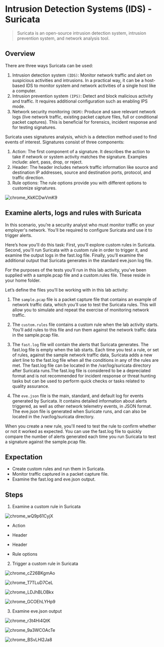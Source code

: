 # Intrusion Detection Systems (IDS) - Suricata
> Suricata is an open-source intrusion detection system, intrusion prevention system, and network analysis tool.

## Overview
There are three ways Suricata can be used: 
1. Intrusion detection system `(IDS)`: Monitor network traffic and alert on suspicious activities and intrusions. In a practical way, it can be a host-based IDS to monitor system and network activities of a single host like a computer.
2. Intrusion prevention system `(IPS)`: Detect and block malicious activity and traffic. It requires additional configuration such as enabling IPS mode.
3. Network security monitoring `(NSM)`: Produce and save relevant network logs (live network traffic, existing packet capture files, full or conditional packet captures). This is beneficial for forensics, incident response and for testing signatures.

Suricata uses signatures analysis, which is a detection method used to find events of interest. Signatures consist of three components:
1. Action: The first component of a signature. It describes the action to take if network or system activity matches the signature. Examples include: alert, pass, drop, or reject.
2. Header: The header includes network traffic information like source and destination IP addresses, source and destination ports, protocol, and traffic direction.
3. Rule options: The rule options provide you with different options to customize signatures.

![chrome_KkKCDwVmK9](https://github.com/Kwangsa19/Ketmanto-Cybersecurity-Portfolio/assets/135963482/255a7ff5-5db0-48f7-934a-a816885e5b45)

## Examine alerts, logs and rules with Suricata 

In this scenario, you’re a security analyst who must monitor traffic on your employer's network. You’ll be required to configure Suricata and use it to trigger alerts.

Here’s how you'll do this task: First, you'll explore custom rules in Suricata. Second, you'll run Suricata with a custom rule in order to trigger it, and examine the output logs in the fast.log file. Finally, you’ll examine the additional output that Suricata generates in the standard eve.json log file.

For the purposes of the tests you’ll run in this lab activity, you’ve been supplied with a sample.pcap file and a custom.rules file. These reside in your home folder.

Let’s define the files you’ll be working with in this lab activity:

1. The `sample.pcap` file is a packet capture file that contains an example of network traffic data, which you’ll use to test the Suricata rules. This will allow you to simulate and repeat the exercise of monitoring network traffic.
  
2. The `custom.rules` file contains a custom rule when the lab activity starts. You’ll add rules to this file and run them against the network traffic data in the sample.pcap file.

3. The `fast.log` file will contain the alerts that Suricata generates. The fast.log file is empty when the lab starts. Each time you test a rule, or set of rules, against the sample network traffic data, Suricata adds a new alert line to the fast.log file when all the conditions in any of the rules are met. The fast.log file can be located in the /var/log/suricata directory after Suricata runs.The fast.log file is considered to be a depreciated format and is not recommended for incident response or threat hunting tasks but can be used to perform quick checks or tasks related to quality assurance.

4. The `eve.json` file is the main, standard, and default log for events generated by Suricata. It contains detailed information about alerts triggered, as well as other network telemetry events, in JSON format. The eve.json file is generated when Suricate runs, and can also be located in the /var/log/suricata directory.

When you create a new rule, you'll need to test the rule to confirm whether or not it worked as expected. You can use the fast.log file to quickly compare the number of alerts generated each time you run Suricata to test a signature against the sample.pcap file.

## Expectation 

* Create custom rules and run them in Suricata.
* Monitor traffic captured in a packet capture file.
* Examine the fast.log and eve.json output.

## Steps 

1. Examine a custom rule in Suricata

![chrome_wQ9p61CyjX](https://github.com/Kwangsa19/Ketmanto-Cybersecurity-Portfolio/assets/135963482/2c776e7c-9af7-415e-bdfd-9c859b3c6a05)

* Action




* Header

* Header

* Rule options

2. Trigger a custom rule in Suricata

![chrome_cZ26BKgmAo](https://github.com/Kwangsa19/Ketmanto-Cybersecurity-Portfolio/assets/135963482/0ad29868-693c-4d87-afd8-5a4deffcd37d)

![chrome_T7TLuD7CeL](https://github.com/Kwangsa19/Ketmanto-Cybersecurity-Portfolio/assets/135963482/2372e192-2be1-48fd-9e1d-e4b7b10c34d2)

![chrome_LDJhBLOBkx](https://github.com/Kwangsa19/Ketmanto-Cybersecurity-Portfolio/assets/135963482/62961a88-2616-4f53-8adc-1d3d4d51adf8)

![chrome_GCOEhLYHp9](https://github.com/Kwangsa19/Ketmanto-Cybersecurity-Portfolio/assets/135963482/52c12462-450d-4f66-bcdf-669236ab5e88)




3. Examine eve.json output

![chrome_r3t4Hi4QtK](https://github.com/Kwangsa19/Ketmanto-Cybersecurity-Portfolio/assets/135963482/11037f36-0dd3-4096-92a3-5460ab42dbf4)

![chrome_9a3WCOAcTe](https://github.com/Kwangsa19/Ketmanto-Cybersecurity-Portfolio/assets/135963482/775c44db-f4c1-4bc9-8d02-b6ebb2de9fc0)


![chrome_BSvLHl2Ja8](https://github.com/Kwangsa19/Ketmanto-Cybersecurity-Portfolio/assets/135963482/7e921312-894c-409f-b606-1cf5facec14b)
